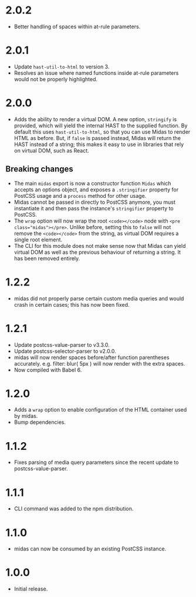 # 2.0.2

* Better handling of spaces within at-rule parameters.

# 2.0.1

* Update `hast-util-to-html` to version 3.
* Resolves an issue where named functions inside at-rule parameters would not
  be properly highlighted.

# 2.0.0

* Adds the ability to render a virtual DOM. A new option, `stringify` is
  provided, which will yield the internal HAST to the supplied function. By
  default this uses `hast-util-to-html`, so that you can use Midas to render
  HTML as before. But, if `false` is passed instead, Midas will return the HAST
  instead of a string; this makes it easy to use in libraries that rely on
  virtual DOM, such as React.

## Breaking changes

* The main `midas` export is now a constructor function `Midas` which accepts
  an options object, and exposes a `.stringifier` property for PostCSS usage
  and a `process` method for other usage.
* Midas cannot be passed in directly to PostCSS anymore, you must instantiate
  it and then pass the instance's `stringifier` property to PostCSS.
* The `wrap` option will now wrap the root `<code></code>` node with
  `<pre class="midas"></pre>`. Unlike before, setting this to `false` will not
  remove the `<code></code>` from the string, as virtual DOM requires a single
  root element.
* The CLI for this module does not make sense now that Midas can yield virtual
  DOM as well as the previous behaviour of returning a string. It has been
  removed entirely.

# 1.2.2

* midas did not properly parse certain custom media queries and would crash
  in certain cases; this has now been fixed.

# 1.2.1

* Update postcss-value-parser to v3.3.0.
* Update postcss-selector-parser to v2.0.0.
* midas will now render spaces before/after function parentheses accurately.
  e.g. filter: blur( 5px ) will now render with the extra spaces.
* Now compiled with Babel 6.

# 1.2.0

* Adds a `wrap` option to enable configuration of the HTML container used
  by midas.
* Bump dependencies.

# 1.1.2

* Fixes parsing of media query parameters since the recent update to
  postcss-value-parser.

# 1.1.1

* CLI command was added to the npm distribution.

# 1.1.0

* midas can now be consumed by an existing PostCSS instance.

# 1.0.0

* Initial release.
